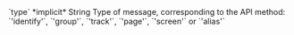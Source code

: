<tr>
  <td>`type`</td>
  <td>*implicit*</td>
  <td>String</td>
  <td>Type of message, corresponding to the API method: `'identify'`, `'group'`, `'track'`, `'page'`, `'screen'` or `'alias'`</td>
</tr>
